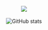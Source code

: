 <div align="center">

<img src="https://github-readme-stats.vercel.app/api/top-langs/?username=danajlim&layout=compact&theme=graywhite"><br><br>
![GitHub stats](https://github-readme-stats.vercel.app/api?username=danajlim&theme=graywhite&show_icons=true)

</div>

<!--
**danajlim/danajlim** is a ✨ _special_ ✨ repository because its `README.md` (this file) appears on your GitHub profile.

Here are some ideas to get you started:

- 🔭 I’m currently working on ...
- 🌱 I’m currently learning ...
- 👯 I’m looking to collaborate on ...
- 🤔 I’m looking for help with ...
- 💬 Ask me about ...
- 📫 How to reach me: ...
- 😄 Pronouns: ...
- ⚡ Fun fact: ...
-->
